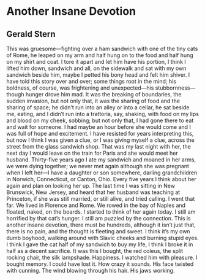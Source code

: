# Another Insane Devotion
## Gerald Stern
This was gruesome—fighting over a ham sandwich
with one of the tiny cats of Rome, he leaped
on my arm and half hung on to the food and half
hung on my shirt and coat. I tore it apart
and let him have his portion, I think I lifted him
down, sandwich and all, on the sidewalk and sat
with my own sandwich beside him, maybe I petted
his bony head and felt him shiver. I have
told this story over and over; some things
root in the mind; his boldness, of course, was frightening
and unexpected—his stubbornness—though hunger
drove him mad. It was the breaking of boundaries,
the sudden invasion, but not only that, it was
the sharing of food and the sharing of space; he didn’t
run into an alley or into a cellar,
he sat beside me, eating, and I didn’t run
into a trattoria, say, shaking,
with food on my lips and blood on my cheek, sobbing;
but not only that, I had gone there to eat
and wait for someone. I had maybe an hour
before she would come and I was full of hope
and excitement. I have resisted for years
interpreting this, but now I think I was given
a clue, or I was giving myself a clue,
across the street from the glass sandwich shop.
That was my last night with her, the next day
I would leave on the train for Paris and she would
meet her husband. Thirty-five years ago
I ate my sandwich and moaned in her arms, we were
dying together; we never met again
although she was pregnant when I left her—I have
a daughter or son somewhere, darling grandchildren
in Norwich, Connecticut, or Canton, Ohio.
Every five years I think about her again
and plan on looking her up. The last time
I was sitting in New Brunswick, New Jersey,
and heard that her husband was teaching at Princeton,
if she was still married, or still alive, and tried
calling. I went that far. We lived
in Florence and Rome. We rowed in the bay of Naples
and floated, naked, on the boards. I started
to think of her again today. I still
am horrified by that cat’s hunger. I still
am puzzled by the connection. This is another
insane devotion, there must be hundreds, although
it isn’t just that, there is no pain, and the thought
is fleeting and sweet. I think it’s my own dumb boyhood,
walking around with Slavic cheeks and burning
stupid eyes. I think I gave the cat
half of my sandwich to buy my life, I think
I broke it in half as a decent sacrifice.
It was this I bought, the red coleus,
the split rocking chair, the silk lampshade.
Happiness. I watched him with pleasure.
I bought memory. I could have lost it.
How crazy it sounds. His face twisted with cunning.
The wind blowing through his hair. His jaws working.